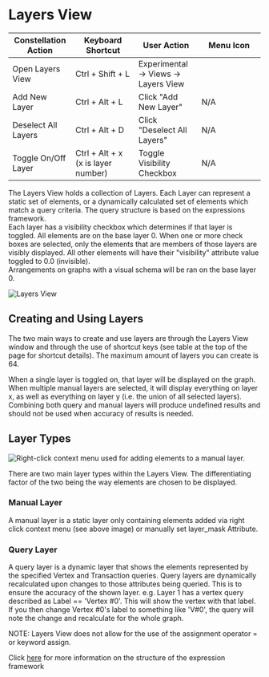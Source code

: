 # Layers View

<table class="table table-striped">
<colgroup>
<col style="width: 25%" />
<col style="width: 25%" />
<col style="width: 25%" />
<col style="width: 25%" />
</colgroup>
<thead>
<tr class="header">
<th>Constellation Action</th>
<th>Keyboard Shortcut</th>
<th>User Action</th>
<th>Menu Icon</th>
</tr>
</thead>
<tbody>
<tr class="odd">
<td>Open Layers View</td>
<td>Ctrl + Shift + L</td>
<td>Experimental -&gt; Views -&gt; Layers View</td>
<td><div style="text-align: center">
<img src="../constellation/CoreLayersView/src/au/gov/asd/tac/constellation/views/layers/docs/resources/layers-view.png" width="16" height="16" />
</div></td>
</tr>
<tr class="even">
<td>Add New Layer</td>
<td>Ctrl + Alt + L</td>
<td>Click "Add New Layer"</td>
<td>N/A</td>
</tr>
<tr class="odd">
<td>Deselect All Layers</td>
<td>Ctrl + Alt + D</td>
<td>Click "Deselect All Layers"</td>
<td>N/A</td>
</tr>
<tr class="even">
<td>Toggle On/Off Layer</td>
<td>Ctrl + Alt + x (x is layer number)</td>
<td>Toggle Visibility Checkbox</td>
<td>N/A</td>
</tr>
</tbody>
</table>

The Layers View holds a collection of Layers. Each Layer can represent a
static set of elements, or a dynamically calculated set of elements
which match a query criteria. The query structure is based on the
expressions framework.  
Each layer has a visibility checkbox which determines if that layer is
toggled. All elements are on the base layer 0. When one or more check
boxes are selected, only the elements that are members of those layers
are visibly displayed. All other elements will have their "visibility"
attribute value toggled to 0.0 (invisible).  
Arrangements on graphs with a visual schema will be ran on the base
layer 0.

<img src="../constellation/CoreLayersView/src/au/gov/asd/tac/constellation/views/layers/docs/resources/layers-view-example.png" alt="Layers View" />

## Creating and Using Layers

The two main ways to create and use layers are through the Layers View
window and through the use of shortcut keys (see table at the top of the
page for shortcut details). The maximum amount of layers you can create
is 64.

When a single layer is toggled on, that layer will be displayed on the
graph. When multiple manual layers are selected, it will display
everything on layer x, as well as everything on layer y (i.e. the union
of all selected layers). Combining both query and manual layers will
produce undefined results and should not be used when accuracy of
results is needed.

## Layer Types

<img src="../constellation/CoreLayersView/src/au/gov/asd/tac/constellation/views/layers/docs/resources/layers-context.png" alt="Right-click context menu used for adding elements to a manual
layer." />  

There are two main layer types within the Layers View. The
differentiating factor of the two being the way elements are chosen to
be displayed.

### Manual Layer

A manual layer is a static layer only containing elements added via
right click context menu (see above image) or manually set layer_mask
Attribute.

### Query Layer

A query layer is a dynamic layer that shows the elements represented by
the specified Vertex and Transaction queries. Query layers are
dynamically recalculated upon changes to those attributes being queried.
This is to ensure the accuracy of the shown layer. e.g. Layer 1 has a
vertex query described as Label == 'Vertex #0'. This will show the
vertex with that label. If you then change Vertex #0's label to
something like 'V#0', the query will note the change and recalculate for
the whole graph.

NOTE: Layers View does not allow for the use of the assignment operator
= or keyword assign.

Click
[here](../constellation/CoreGraphFramework/src/au/gov/asd/tac/constellation/graph/docs/expressions-framework.md)
for more information on the structure of the expression framework
